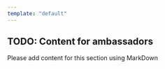```yaml
---
template: "default"
---
```


## TODO: Content for ambassadors

Please add content for this section using MarkDown
